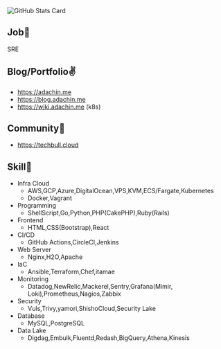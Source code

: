 ![GitHub Stats Card](https://github-readme-stats.vercel.app/api?username=zizi4n5)


## Job🏃

SRE

## Blog/Portfolio✌️
- https://adachin.me
- https://blog.adachin.me
- https://wiki.adachin.me (k8s)

## Community🙌
- https://techbull.cloud

## Skill📖

- Infra Cloud
  - AWS,GCP,Azure,DigitalOcean,VPS,KVM,ECS/Fargate,Kubernetes
  - Docker,Vagrant
- Programming 
  - ShellScript,Go,Python,PHP(CakePHP),Ruby(Rails)
- Frontend
  - HTML,CSS(Bootstrap),React
- CI/CD
  - GitHub Actions,CircleCI,Jenkins
- Web Server
  - Nginx,H2O,Apache
- IaC
  - Ansible,Terraform,Chef,itamae
- Monitoring
  - Datadog,NewRelic,Mackerel,Sentry,Grafana(Mimir, Loki),Prometheus,Nagios,Zabbix
- Security
  - Vuls,Trivy,yamori,ShishoCloud,Security Lake
- Database
  - MySQL,PostgreSQL
- Data Lake
  - Digdag,Embulk,Fluentd,Redash,BigQuery,Athena,Kinesis

